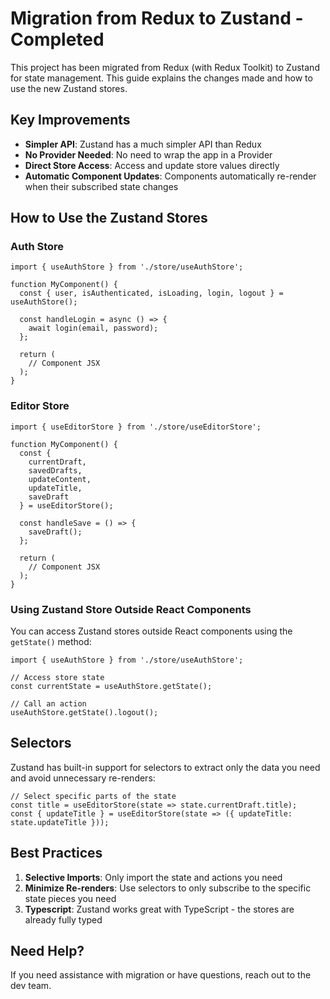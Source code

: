 # Migration from Redux to Zustand - Completed

This project has been migrated from Redux (with Redux Toolkit) to Zustand for state management. This guide explains the changes made and how to use the new Zustand stores.

## Key Improvements

- **Simpler API**: Zustand has a much simpler API than Redux
- **No Provider Needed**: No need to wrap the app in a Provider
- **Direct Store Access**: Access and update store values directly
- **Automatic Component Updates**: Components automatically re-render when their subscribed state changes

## How to Use the Zustand Stores

### Auth Store

```tsx
import { useAuthStore } from './store/useAuthStore';

function MyComponent() {
  const { user, isAuthenticated, isLoading, login, logout } = useAuthStore();
  
  const handleLogin = async () => {
    await login(email, password);
  };
  
  return (
    // Component JSX
  );
}
```

### Editor Store

```tsx
import { useEditorStore } from './store/useEditorStore';

function MyComponent() {
  const { 
    currentDraft, 
    savedDrafts, 
    updateContent, 
    updateTitle, 
    saveDraft 
  } = useEditorStore();
  
  const handleSave = () => {
    saveDraft();
  };
  
  return (
    // Component JSX
  );
}
```

### Using Zustand Store Outside React Components

You can access Zustand stores outside React components using the `getState()` method:

```tsx
import { useAuthStore } from './store/useAuthStore';

// Access store state
const currentState = useAuthStore.getState();

// Call an action
useAuthStore.getState().logout();
```

## Selectors

Zustand has built-in support for selectors to extract only the data you need and avoid unnecessary re-renders:

```tsx
// Select specific parts of the state
const title = useEditorStore(state => state.currentDraft.title);
const { updateTitle } = useEditorStore(state => ({ updateTitle: state.updateTitle }));
```

## Best Practices

1. **Selective Imports**: Only import the state and actions you need
2. **Minimize Re-renders**: Use selectors to only subscribe to the specific state pieces you need
3. **Typescript**: Zustand works great with TypeScript - the stores are already fully typed

## Need Help?

If you need assistance with migration or have questions, reach out to the dev team. 